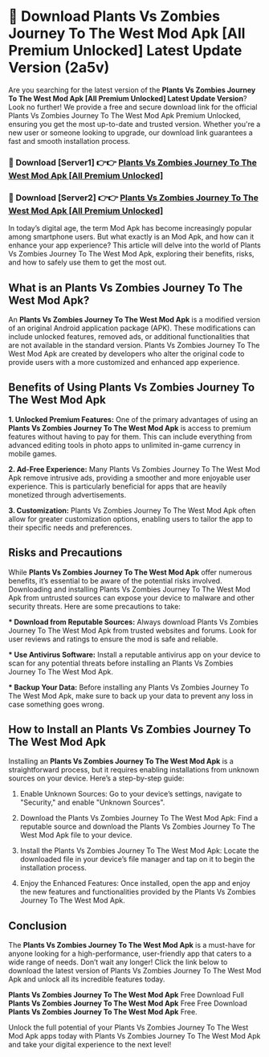 # 🤖 Download Plants Vs Zombies Journey To The West Mod Apk [All Premium Unlocked] Latest Update Version (2a5v)

Are you searching for the latest version of the <strong>Plants Vs Zombies Journey To The West Mod Apk [All Premium Unlocked] Latest Update Version</strong>? Look no further! We provide a free and secure download link for the official Plants Vs Zombies Journey To The West Mod Apk Premium Unlocked, ensuring you get the most up-to-date and trusted version. Whether you're a new user or someone looking to upgrade, our download link guarantees a fast and smooth installation process.


<h3>📌 Download [Server1] 👉👉 <a href="https://hapymods.com?title=Plants+Vs+Zombies+Journey+To+The+West+Mod+Apk&ref=3B1">Plants Vs Zombies Journey To The West Mod Apk [All Premium Unlocked]</a></h3>

<h3>📌 Download [Server2] 👉👉 <a href="https://hapymods.com?title=Plants+Vs+Zombies+Journey+To+The+West+Mod+Apk&ref=3B1">Plants Vs Zombies Journey To The West Mod Apk [All Premium Unlocked]</a></h3>


In today’s digital age, the term Mod Apk has become increasingly popular among smartphone users. But what exactly is an Mod Apk, and how can it enhance your app experience? This article will delve into the world of Plants Vs Zombies Journey To The West Mod Apk, exploring their benefits, risks, and how to safely use them to get the most out.


<h2>What is an Plants Vs Zombies Journey To The West Mod Apk?</h2>

An <strong>Plants Vs Zombies Journey To The West Mod Apk</strong> is a modified version of an original Android application package (APK). These modifications can include unlocked features, removed ads, or additional functionalities that are not available in the standard version. Plants Vs Zombies Journey To The West Mod Apk are created by developers who alter the original code to provide users with a more customized and enhanced app experience.


<h2>Benefits of Using Plants Vs Zombies Journey To The West Mod Apk</h2>

<strong> 1. Unlocked Premium Features:</strong> One of the primary advantages of using an <strong>Plants Vs Zombies Journey To The West Mod Apk</strong> is access to premium features without having to pay for them. This can include everything from advanced editing tools in photo apps to unlimited in-game currency in mobile games.

<strong> 2. Ad-Free Experience:</strong> Many Plants Vs Zombies Journey To The West Mod Apk remove intrusive ads, providing a smoother and more enjoyable user experience. This is particularly beneficial for apps that are heavily monetized through advertisements.

<strong> 3. Customization:</strong> Plants Vs Zombies Journey To The West Mod Apk often allow for greater customization options, enabling users to tailor the app to their specific needs and preferences.


<h2>Risks and Precautions</h2>

While <strong>Plants Vs Zombies Journey To The West Mod Apk</strong> offer numerous benefits, it’s essential to be aware of the potential risks involved. Downloading and installing Plants Vs Zombies Journey To The West Mod Apk from untrusted sources can expose your device to malware and other security threats. Here are some precautions to take:

<strong> * Download from Reputable Sources:</strong> Always download Plants Vs Zombies Journey To The West Mod Apk from trusted websites and forums. Look for user reviews and ratings to ensure the mod is safe and reliable.

<strong> * Use Antivirus Software:</strong> Install a reputable antivirus app on your device to scan for any potential threats before installing an Plants Vs Zombies Journey To The West Mod Apk.

<strong> * Backup Your Data:</strong> Before installing any Plants Vs Zombies Journey To The West Mod Apk, make sure to back up your data to prevent any loss in case something goes wrong.


<h2>How to Install an Plants Vs Zombies Journey To The West Mod Apk</h2>

Installing an <strong>Plants Vs Zombies Journey To The West Mod Apk</strong> is a straightforward process, but it requires enabling installations from unknown sources on your device. Here’s a step-by-step guide:

 1. Enable Unknown Sources: Go to your device’s settings, navigate to "Security," and enable "Unknown Sources".

 2. Download the Plants Vs Zombies Journey To The West Mod Apk: Find a reputable source and download the Plants Vs Zombies Journey To The West Mod Apk file to your device.

 3. Install the Plants Vs Zombies Journey To The West Mod Apk: Locate the downloaded file in your device’s file manager and tap on it to begin the installation process.

 4. Enjoy the Enhanced Features: Once installed, open the app and enjoy the new features and functionalities provided by the Plants Vs Zombies Journey To The West Mod Apk.


<h2><strong>Conclusion</strong></h2>

The <strong>Plants Vs Zombies Journey To The West Mod Apk</strong> is a must-have for anyone looking for a high-performance, user-friendly app that caters to a wide range of needs. Don’t wait any longer! Click the link below to download the latest version of Plants Vs Zombies Journey To The West Mod Apk and unlock all its incredible features today.

<strong>Plants Vs Zombies Journey To The West Mod Apk</strong> Free Download Full <strong>Plants Vs Zombies Journey To The West Mod Apk</strong> Free Free Download <strong>Plants Vs Zombies Journey To The West Mod Apk</strong> Free.

Unlock the full potential of your Plants Vs Zombies Journey To The West Mod Apk apps today with Plants Vs Zombies Journey To The West Mod Apk and take your digital experience to the next level!